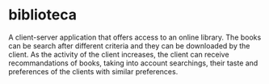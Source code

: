 # biblioteca

A client-server application that offers access to an online library. The books can be search after
different criteria and they can be downloaded by the client. As the activity of the client increases,
the client can receive recommandations of books, taking into account searchings, their taste and
preferences of the clients with similar preferences.
